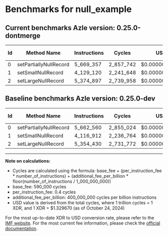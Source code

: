 # Benchmarks for null_example

## Current benchmarks Azle version: 0.25.0-dontmerge

| Id  | Method Name            | Instructions | Cycles    | USD           | USD/Million Calls | Change                           |
| --- | ---------------------- | ------------ | --------- | ------------- | ----------------- | -------------------------------- |
| 0   | setPartiallyNullRecord | 5_669_357    | 2_857_742 | $0.0000037999 | $3.79             | <font color="red">+6_797</font>  |
| 1   | setSmallNullRecord     | 4_129_120    | 2_241_648 | $0.0000029807 | $2.98             | <font color="red">+12_208</font> |
| 2   | setLargeNullRecord     | 5_374_897    | 2_739_958 | $0.0000036432 | $3.64             | <font color="red">+20_467</font> |

## Baseline benchmarks Azle version: 0.25.0-dev

| Id  | Method Name            | Instructions | Cycles    | USD           | USD/Million Calls |
| --- | ---------------------- | ------------ | --------- | ------------- | ----------------- |
| 0   | setPartiallyNullRecord | 5_662_560    | 2_855_024 | $0.0000037962 | $3.79             |
| 1   | setSmallNullRecord     | 4_116_912    | 2_236_764 | $0.0000029742 | $2.97             |
| 2   | setLargeNullRecord     | 5_354_430    | 2_731_772 | $0.0000036324 | $3.63             |

---

**Note on calculations:**

- Cycles are calculated using the formula: base_fee + (per_instruction_fee \* number_of_instructions) + (additional_fee_per_billion \* floor(number_of_instructions / 1_000_000_000))
- base_fee: 590_000 cycles
- per_instruction_fee: 0.4 cycles
- additional_fee_per_billion: 400_000_000 cycles per billion instructions
- USD value is derived from the total cycles, where 1 trillion cycles = 1 XDR, and 1 XDR = $1.329670 (as of October 24, 2024)

For the most up-to-date XDR to USD conversion rate, please refer to the [IMF website](https://www.imf.org/external/np/fin/data/rms_sdrv.aspx).
For the most current fee information, please check the [official documentation](https://internetcomputer.org/docs/current/developer-docs/gas-cost#execution).
